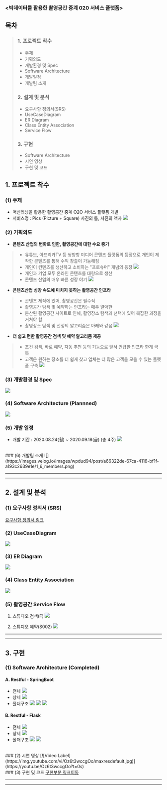 
### <빅데이터를 활용한 촬영공간 중계 020 서비스 플랫폼>

## 목차
>### 1. 프로젝트 착수
>- 주제
>- 기획의도
>- 개발환경 및 Spec
>- Software Architecture
>- 개발일정
>- 개발팀 소개
> ### 2. 설계 및 분석
>- 요구사항 정의서(SRS)
>- UseCaseDiagram
>- ER Diagram
>- Class Entity  Association
>- Service Flow
> ### 3. 구현
>- Software Architecture
>- 시연 영상
>- 구현 및 코드

## 1. 프로젝트 착수

### (1) 주제
- 머신러닝을 활용한 촬영공간 중계 O2O 서비스 플랫폼 개발
- 서비스명 : Pics (Picture + Square)
	사진의 틀, 사진의 액자
![](https://images.velog.io/images/wpdud94/post/7d933196-d234-42b8-9c54-f9f1fd305e17/0_0_main.png)
 
### (2) 기획의도
- **콘텐츠 산업의 변화로 인한, 촬영공간에 대한 수요 증가**
>- 유튜브, 아프리카TV 등 쌍뱡항 미디어 콘텐츠 플랫폼의 등장으로 개인이 제작한 콘텐츠를 통해 수익 창출이 가능해짐
>- 개인이 컨텐츠를 생산하고 소비하는 "프로슈머" 개념의 등장
![](https://images.velog.io/images/wpdud94/post/55cc2ab4-dfe3-42e8-a8a2-ca4a676bc2f6/1_2_%ED%94%84%EB%A1%9C%EC%8A%88%EB%A8%B8%20%EB%93%B1%EC%9E%A5.png)
>- 개인과 기업 모두 온라인 콘텐츠를 대량으로 생산
>- 콘텐츠 산업의 매우 빠른 성장 야기
![](https://images.velog.io/images/wpdud94/post/6ac92c95-fb58-4fff-837e-4dbf0cdec73a/1_2_%EC%BD%98%ED%85%90%EC%82%B0%20%EC%82%B0%EC%97%85%EC%9D%98%20%EC%84%B1%EC%9E%A5.png)

  
 - **콘텐츠산업 성장 속도에 미치지 못하는 촬영공간 인프라**
>- 콘텐츠 제작에 있어, 촬영공간은 필수적
>- 촬영공간 탐색 및 예약하는 인프라는 매우 열악한 
>- 분산된 촬영공간 사이트로 인해, 촬영장소 탐색과 선택에 있어 복잡한 과정을 거쳐야 함
>- 촬영장소 탐색 및 선정의 알고리즘은 아래와 같음
    ![](https://images.velog.io/images/wpdud94/post/173d79cb-4e38-4c45-88a1-969b855a55aa/1_2_%ED%83%90%EC%83%89%20%EC%84%A0%EC%A0%95%20%EC%95%8C%EA%B3%A0%EB%A6%AC%EC%A6%98.png)
    
- **더 쉽고 편한 촬영공간 검색 및 예약 알고리즘 제공**
>- 조건 검색, 바로 예약, 자동 추천 등의 기능으로 앞서 언급한 인프라 한계 극복
>- 고객은 원하는 장소를 더 쉽게 찾고 업체는 더 많은 고객을 모을 수 있는 플랫폼 구축
    ![](https://images.velog.io/images/wpdud94/post/a4699446-ab55-4099-b808-46a9559a9232/1_2_%EB%8D%94%20%EC%89%BD%EA%B3%A0%20%ED%8E%B8%ED%95%9C%20%EC%95%8C%EA%B3%A0%EB%A6%AC%EC%A6%98.png)
    
### (3) 개발환경 및 Spec
![](https://images.velog.io/images/wpdud94/post/6b54caf3-8f8d-46ac-b6bc-e5b5e313bb9f/1_3_%EA%B0%9C%EB%B0%9C%ED%99%98%EA%B2%BD%EB%B0%8F%EC%8A%A4%ED%8C%A9.png)

### (4) Software Architecture (Plannned)
![](https://images.velog.io/images/wpdud94/post/50c6a9f5-4df7-4258-b533-390a85a5ee1f/1_4_software%20architecuture.png)

### (5) 개발 일정
- 개발 기간 : 2020.08.24(월) ~ 2020.09.18(금) (총 4주) 
![](https://images.velog.io/images/wpdud94/post/00f2276c-0f84-47ef-92cf-cf887364a41e/1_5_development%20schedule.png)

<br>
### (6) 개발팀 소개
![](https://images.velog.io/images/wpdud94/post/a66322de-67ca-4116-bf1f-a193c2639e1e/1_6_members.png)

-------------------
-----------------

## 2. 설계 및 분석
### (1) 요구사항 정의서 (SRS)

<a href="https://docs.google.com/spreadsheets/d/1CxmQgOvFC54igRmkpnXn2LXLlSx0lkSVa7FuXIMufws/edit?usp=sharing">
요구사항 정의서 링크
</a>

### (2) UseCaseDiagram

![](https://images.velog.io/images/wpdud94/post/5dafb19e-9b02-4184-acab-33539b2c2206/2_2_UCD.png)

### (3) ER Diagram
![](https://images.velog.io/images/wpdud94/post/bde4d5da-985c-4923-ab76-5e0447bd42fa/2_3_ERD.png)

### (4) Class Entity Association
![](https://images.velog.io/images/wpdud94/post/31707a4f-bd58-4a39-a156-4c9a62d80625/2_4_CEA.png)

### (5) 촬영공간 Service Flow
1) 스튜디오 검색(F)
![](https://images.velog.io/images/wpdud94/post/596678a0-d676-4381-901b-223cec751e79/2_4_serviceflow1.png)

2) 스튜디오 예약(S002)
![](https://images.velog.io/images/wpdud94/post/490b3364-aaf1-4c12-8040-94f729dbd3ae/2_4_serviceflow2.png)

-------------------
-------------------

## 3. 구현
### (1) Software Architecture (Completed)
#### A. Restful - SpringBoot
- 전체
![](https://images.velog.io/images/wpdud94/post/45e11aab-5256-4746-a543-ea77e65454f6/3_1_softwareAchritecture1.png)
- 상세
![](https://images.velog.io/images/wpdud94/post/b0c6f57c-9941-438c-9cba-0995a79ad5ad/3_1_softwareAchritecture2png.png)
- 폴더구조
![](https://images.velog.io/images/wpdud94/post/0c2be9a1-6f97-40af-a759-22dcaf9d31f6/3_1_folderstructure1.png)
![](https://images.velog.io/images/wpdud94/post/2581e275-eaf0-41bd-aacd-e21934daa7fd/3_1_folderstructure2.png)
![](https://images.velog.io/images/wpdud94/post/a6b33b30-e760-4e6a-b782-c61bd68f7f15/3_1_folderstructure3.png)

#### B. Restful - Flask
- 전체
![](https://images.velog.io/images/wpdud94/post/9fc7f939-2231-43ea-bf88-9419ffe07d07/3_1_softwareAchritecture_flask1.png)
- 상세
![](https://images.velog.io/images/wpdud94/post/40bfaec4-da9d-4883-be1d-8b5c0333e9a7/3_1_softwareAchritecture_flask2.png)
- 폴더구조
![](https://images.velog.io/images/wpdud94/post/26251aef-8076-4bc3-a776-da874c7ed4d8/3_2_softwareAchritecture_folder1.png)
![](https://images.velog.io/images/wpdud94/post/72355c12-b520-4084-992a-09a57730db6e/3_2_softwareAchritecture_folder2.png)  

<br>
### (2) 시연 영상  
[![Video Label](https://img.youtube.com/vi/Oz6t3wccgOo/maxresdefault.jpg)](https://youtu.be/Oz6t3wccgOo?t=0s)  

<br>
### (3) 구현 및 코드  
<a href="https://drive.google.com/file/d/15XsCKff8jFVu8iNK09mMp_M-iUgW52tR/view?usp=sharing">
구현부분 링크이동
</a>

---------
--------

